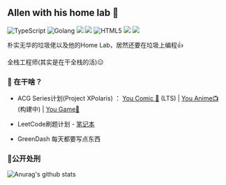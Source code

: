 ## Allen with his home lab 👋
 ![TypeScript](https://img.shields.io/badge/-TypeScript-black?style=flat-square&logo=typescript)  ![Golang](https://img.shields.io/badge/-Go-black?style=flat-square&logo=go)  ![](https://img.shields.io/badge/-Kotlin-black?style=flat-square&logo=kotlin)  ![](https://img.shields.io/badge/-Python-black?style=flat-square&logo=python) ![HTML5](https://img.shields.io/badge/-HTML5-black?style=flat-square&logo=html5&logoColor=white)
 ![](https://img.shields.io/badge/-Electron-black?style=flat-square&logo=electron)  ![](https://img.shields.io/badge/-React-black?style=flat-square&logo=react) 

朴实无华的垃圾佬以及他的Home Lab，居然还要在垃圾上编程👍

全栈工程师(其实是在干全栈的活)😑



### 🔨 在干啥？
- ACG Series计划(Project XPolaris)  ：  [You Comic 📕](https://github.com/Project-XPolaris) (LTS) |  [You Anime📺](https://github.com/Project-XPolaris) (构建中)  |  [You Game🎈](https://github.com/428talent)

- LeetCode刷题计划 - [笔记本](https://github.com/AllenTom/Algorithm)

- GreenDash 每天都要写点东西

### 👊公开处刑
![Anurag's github stats](https://github-readme-stats.vercel.app/api?username=allentom&show_icons=true&theme=radical)
